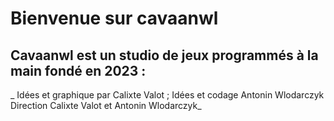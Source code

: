 Bienvenue sur cavaanwl
=======

Cavaanwl est un studio de jeux programmés à la main fondé en 2023 :
-----------
_  Idées et graphique par Calixte Valot ;
  Idées et codage Antonin Wlodarczyk
  Direction Calixte Valot et Antonin Wlodarczyk_
